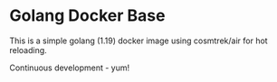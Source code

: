 # Golang Docker Base

This is a simple golang (1.19) docker image using cosmtrek/air for hot reloading.

Continuous development - yum!
